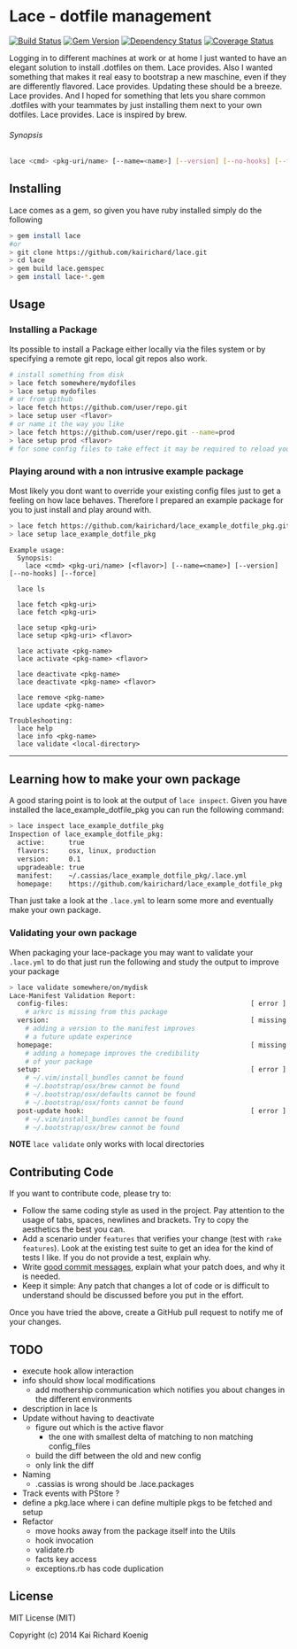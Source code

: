 Lace - dotfile management 
========
[![Build Status](https://travis-ci.org/kairichard/lace.png?branch=master)](https://travis-ci.org/kairichard/lace) [![Gem Version](https://badge.fury.io/rb/lace.png)](http://badge.fury.io/rb/lace) [![Dependency Status](https://gemnasium.com/kairichard/lace.svg)](https://gemnasium.com/kairichard/lace) [![Coverage Status](https://coveralls.io/repos/kairichard/lace/badge.png?branch=master)](https://coveralls.io/r/kairichard/lace?branch=master)


Logging in to different machines at work or at home I just wanted to have an elegant solution to install .dotfiles on them. Lace provides. Also I wanted something that makes it real easy to bootstrap a new maschine, even if they are differently flavored. Lace provides. Updating these should be a breeze. Lace provides. And I hoped for something that lets you share common .dotfiles with your teammates by just installing them next to your own dotfiles. Lace provides.
Lace is inspired by brew.
###### Synopsis
```bash
lace <cmd> <pkg-uri/name> [--name=<name>] [--version] [--no-hooks] [--force]
```
Installing
-------------
Lace comes as a gem, so given you have ruby installed simply do the following
```bash
> gem install lace
#or
> git clone https://github.com/kairichard/lace.git
> cd lace
> gem build lace.gemspec
> gem install lace-*.gem
```
Usage
-----------
### Installing a Package
Its possible to install a Package either locally via the files system or by specifying a remote git repo,
local git repos also work.

```bash
# install something from disk
> lace fetch somewhere/mydofiles
> lace setup mydofiles
# or from github
> lace fetch https://github.com/user/repo.git
> lace setup user <flavor>
# or name it the way you like
> lace fetch https://github.com/user/repo.git --name=prod
> lace setup prod <flavor>
# for some config files to take effect it may be required to reload your current terminal session
```

### Playing around with a non intrusive example package
Most likely you dont want to override your existing config files just to get a feeling on how lace
behaves. Therefore I prepared an example package for you to just install and play around with.
```bash
> lace fetch https://github.com/kairichard/lace_example_dotfile_pkg.git
> lace setup lace_example_dotfile_pkg
```

```
Example usage:
  Synopsis:
    lace <cmd> <pkg-uri/name> [<flavor>] [--name=<name>] [--version] [--no-hooks] [--force]

  lace ls

  lace fetch <pkg-uri>
  lace fetch <pkg-uri>

  lace setup <pkg-uri>
  lace setup <pkg-uri> <flavor>

  lace activate <pkg-name>
  lace activate <pkg-name> <flavor>

  lace deactivate <pkg-name>
  lace deactivate <pkg-name> <flavor>

  lace remove <pkg-name>
  lace update <pkg-name>

Troubleshooting:
  lace help
  lace info <pkg-name>
  lace validate <local-directory>
```
- - -
## Learning how to make your own package
A good staring point is to look at the output of `lace inspect`. Given you have installed the lace_example_dotfile_pkg
you can run the following command:
```bash
> lace inspect lace_example_dotfile_pkg
Inspection of lace_example_dotfile_pkg:
  active:      true
  flavors:     osx, linux, production
  version:     0.1
  upgradeable: true
  manifest:    ~/.cassias/lace_example_dotfile_pkg/.lace.yml
  homepage:    https://github.com/kairichard/lace_example_dotfile_pkg
```
Than just take a look at the `.lace.yml` to learn some more and eventually make your own package.
### Validating your own package
When packaging your lace-package you may want to validate your `.lace.yml` to do that just run the following and study the output to improve your package
```bash
> lace validate somewhere/on/mydisk
Lace-Manifest Validation Report:
  config-files:                                              [ error ]
    # arkrc is missing from this package
  version:                                                   [ missing ]
    # adding a version to the manifest improves
    # a future update experince
  homepage:                                                  [ missing ]
    # adding a homepage improves the credibility
    # of your package
  setup:                                                     [ error ]
    # ~/.vim/install_bundles cannot be found
    # ~/.bootstrap/osx/brew cannot be found
    # ~/.bootstrap/osx/defaults cannot be found
    # ~/.bootstrap/osx/fonts cannot be found
  post-update hook:                                          [ error ]
    # ~/.vim/install_bundles cannot be found
    # ~/.bootstrap/osx/brew cannot be found
```
**NOTE** `lace validate` only works with local directories

## Contributing Code

If you want to contribute code, please try to:

* Follow the same coding style as used in the project. Pay attention to the
  usage of tabs, spaces, newlines and brackets. Try to copy the aesthetics the
  best you can.
* Add a scenario under `features` that verifies your change (test with `rake features`). Look at the existing test
  suite to get an idea for the kind of tests I like. If you do not provide a
  test, explain why.
* Write [good commit messages](http://tbaggery.com/2008/04/19/a-note-about-git-commit-messages.html),
  explain what your patch does, and why it is needed.
* Keep it simple: Any patch that changes a lot of code or is difficult to
  understand should be discussed before you put in the effort.

Once you have tried the above, create a GitHub pull request to notify me of your
changes.

## TODO
  * execute hook allow interaction
  * info should show local modifications
    * add mothership communication which notifies you about changes in the different environments
  * description in lace ls
  * Update without having to deactivate
    * figure out which is the active flavor
      * the one with smallest delta of matching to non matching config_files
    * build the diff between the old and new config
    * only link the diff
  * Naming
    * .cassias is wrong should be .lace.packages
  * Track events with PStore ?
  * define a pkg.lace where i can define multiple pkgs to be fetched and setup
  * Refactor
    * move hooks away from the package itself into the Utils
    * hook invocation
    * validate.rb
    * facts key access
    * exceptions.rb has code duplication

License
--------
MIT License (MIT)

Copyright (c) 2014 Kai Richard Koenig

